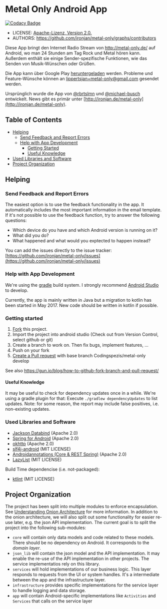 # Metal Only Android App

[![Codacy Badge](https://api.codacy.com/project/badge/Grade/e64554aa306945dbbe50e64ad605c37e)](https://www.codacy.com/app/lippertsjan/metal-only?utm_source=github.com&amp;utm_medium=referral&amp;utm_content=ironjan/metal-only&amp;utm_campaign=Badge_Grade)

 * LICENSE: [Apache-Lizenz, Version 2.0.](https://github.com/ironjan/metal-only/blob/master/LICENSE.txt)
 * AUTHORS: https://github.com/ironjan/metal-only/graphs/contributors

Diese App bringt den Internet Radio Stream von http://metal-only.de/ auf
Android, wo man 24 Stunden am Tag Rock und Metal hören kann. Außerdem enthält 
sie einige Sender-spezifische Funktionen, wie das Senden von Musik-Wünschen 
oder Grüßen.

Die App kann über Google Play [heruntergeladen](https://play.google.com/store/apps/details?id=com.codingspezis.android.metalonly.player) werden. Probleme und 
Feature-Wünsche können an [lippertsjan+metal-only@gmail.com](mailto:lippertsjan+metal-only@gmail.com) 
gesendet werden.

Ursprünglich wurde die App von [@rbrtslmn](https://github.com/rbrtslmn) und 
[@michael-busch](https://github.com/michael-busch) entwickelt. News gibt es 
primär unter [http://ironjan.de/metal-only](http://ironjan.de/metal-only).


## Table of Contents

  * [Helping](#helping)
    * [Send Feedback and Report Errors](#send-feedback-and-report-errors)
    * [Help with App Development](#help-with-app-development)
      * [Getting Started](#getting-started)
      * [Useful Knowledge](#useful-knowledge)
  * [Used Libraries and Software](#used-libraries-and-software)
  * [Project Organization](#project-organization)

## Helping

### Send Feedback and Report Errors

The easiest option is to use the feedback functionality in the app. It 
automatically includes the most important information in the email template. 
If it's not possible to use the feedback function, try to answer the following 
questions:

 * Which device do you have and which Android version is running on it?
 * What did you do?
 * What happened and what would you exptected to happen instead?

You can add the issues directly to the issue tracker: 
[https://github.com/ironjan/metal-only/issues](https://github.com/ironjan/metal-only/issues)

### Help with App Development

We're using the [gradle](http://tools.android.com/tech-docs/new-build-system/user-guide)
build system. I strongly recommend [Android Studio](https://developer.android.com/sdk/index.html)
to develop. 

Currently, the app is mainly written in Java but a migration to kotlin has been 
started in May 2017. New code should be written in kotlin if possible.

### Getting started

 1. [Fork](https://help.github.com/articles/fork-a-repo/) this project.
 2. Import the project into android studio (Check out from Version Control, 
    select github or git)
 3. Create a branch to work on. Then fix bugs, implement features, ...
 4. Push on your fork
 5. [Create a Pull request](https://help.github.com/articles/creating-a-pull-request/) 
    with base branch Codingspezis/metal-only develop
 
See also https://gun.io/blog/how-to-github-fork-branch-and-pull-request/

#### Useful Knowledge

It may be useful to check for dependency updates once in a while. We're using a 
gradle plugin for that: Execute ```./gradlew dependencyUpdates``` to list 
updates. Note: for some reason, the report may include false positives, i.e. 
non-existing updates. 

### Used Libraries and Software

 * [Jackson Databind](http://wiki.fasterxml.com/JacksonHome) (Apache 2.0)
 * [Spring for Android](http://projects.spring.io/spring-android/) (Apache 2.0)
 * [okhttp](https://github.com/square/okhttp) (Apache 2.0)
 * [slf4j-android](https://github.com/twwwt/slf4j) (MIT LICENSE)
 * [Androidannotations (Core & REST Spring)](http://androidannotations.org/) (Apache 2.0)
 * [LazyList](https://www.github.com/thest1/LazyList/) (MIT LICENSE)
 
Build Time dependencise (i.e. not-packaged):

 * [ktlint](https://github.com/shyiko/ktlint) (MIT LICENSE)
 
## Project Organization

The project has been split into multiple modules to enforce encapsulation. See 
[Understanding Onion Architecture](http://blog.thedigitalgroup.com/chetanv/2015/07/06/understanding-onion-architecture/)
for more information. In addition to the onion architecture, we will also 
split out some functionality for easier re-use later, e.g. the json API 
implementation. The current goal is to split the project into the following 
sub-modules:

 * `core` will contain only data models and code related to these models. 
   There should be no dependency on Android. It corresponds to the *domain 
   layer*.
 * `json_lib` will contain the json model and the API implementation. It may 
   enable the re-use of the API implementation in other projects. The service 
   implementatios rely on this library.
 * `services` will hold implementations of our business logic. This layer 
   responds to requests from the UI or system handles. It's a intermediate 
   between the app and the infrastructure layer.
 * `infrastructure` provides specific implementations for the service layer 
   to handle logging and data storage.
 * `app` will contain Android-specific implementations like `Activities` and 
   `Services` that calls on the service layer
